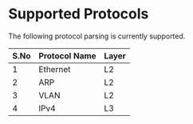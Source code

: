 # Supported Protocols

The following protocol parsing is currently supported.

| S.No | Protocol Name | Layer |
|------|---------------|-------|
| 1 | Ethernet | L2 |
| 2 | ARP | L2 |
| 3 | VLAN | L2 |
| 4 | IPv4 | L3 |
